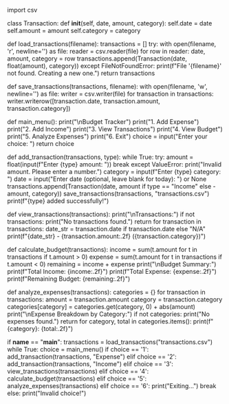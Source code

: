 import csv

class Transaction:
  def __init__(self, date, amount, category):
    self.date = date
    self.amount = amount
    self.category = category

def load_transactions(filename):
  transactions = []
  try:
    with open(filename, 'r', newline='') as file:
      reader = csv.reader(file)
      for row in reader:
        date, amount, category = row
        transactions.append(Transaction(date, float(amount), category))
  except FileNotFoundError:
    print(f"File '{filename}' not found. Creating a new one.")
  return transactions

def save_transactions(transactions, filename):
  with open(filename, 'w', newline='') as file:
    writer = csv.writer(file)
    for transaction in transactions:
      writer.writerow([transaction.date, transaction.amount, transaction.category])

def main_menu():
  print("\nBudget Tracker")
  print("1. Add Expense")
  print("2. Add Income")
  print("3. View Transactions")
  print("4. View Budget")
  print("5. Analyze Expenses")
  print("6. Exit")
  choice = input("Enter your choice: ")
  return choice

def add_transaction(transactions, type):
  while True:
    try:
      amount = float(input(f"Enter {type} amount: "))
      break
    except ValueError:
      print("Invalid amount. Please enter a number.")
  category = input(f"Enter {type} category: ")
  date = input("Enter date (optional, leave blank for today): ") or None
  transactions.append(Transaction(date, amount if type == "Income" else -amount, category))
  save_transactions(transactions, "transactions.csv")
  print(f"{type} added successfully!")

def view_transactions(transactions):
  print("\nTransactions:")
  if not transactions:
    print("No transactions found.")
    return
  for transaction in transactions:
    date_str = transaction.date if transaction.date else "N/A"
    print(f"{date_str} - {transaction.amount:.2f} ({transaction.category})")

def calculate_budget(transactions):
  income = sum(t.amount for t in transactions if t.amount > 0)
  expense = sum(t.amount for t in transactions if t.amount < 0)
  remaining = income + expense
  print("\nBudget Summary:")
  print(f"Total Income: {income:.2f}")
  print(f"Total Expense: {expense:.2f}")
  print(f"Remaining Budget: {remaining:.2f}")

def analyze_expenses(transactions):
  categories = {}
  for transaction in transactions:
    amount = transaction.amount
    category = transaction.category
    categories[category] = categories.get(category, 0) + abs(amount)
  print("\nExpense Breakdown by Category:")
  if not categories:
    print("No expenses found.")
    return
  for category, total in categories.items():
    print(f"{category}: {total:.2f}")

if __name__ == "__main__":
  transactions = load_transactions("transactions.csv")
  while True:
    choice = main_menu()
    if choice == '1':
      add_transaction(transactions, "Expense")
    elif choice == '2':
      add_transaction(transactions, "Income")
    elif choice == '3':
      view_transactions(transactions)
    elif choice == '4':
      calculate_budget(transactions)
    elif choice == '5':
      analyze_expenses(transactions)
    elif choice == '6':
      print("Exiting...")
      break
    else:
      print("Invalid choice!")

